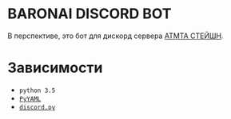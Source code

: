 # BARONAI DISCORD BOT

В перспективе, это бот для дискорд сервера [АТМТА СТЕЙШН](http://атмта.рф).

# Зависимости

* `python 3.5`
* [`PyYAML`](http://pyyaml.org/wiki/PyYAML)
* [`discord.py`](https://github.com/Rapptz/discord.py)
